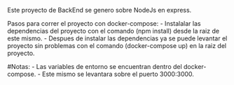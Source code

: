 Este proyecto de BackEnd se genero sobre NodeJs en express.

Pasos para correr el proyecto con docker-compose:
    - Instalalar las dependencias del proyecto con el comando (npm install) desde la raiz de este mismo.
    - Despues de instalar las dependencias ya se puede levantar el proyecto sin problemas con el comando (docker-compose up) en la raiz del proyecto.

#Notas:
    - Las variables de entorno se encuentran dentro del docker-compose.
    - Este mismo se levantara sobre el puerto 3000:3000.